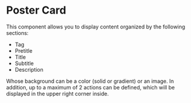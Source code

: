 # Poster Card

This component allows you to display content organized by the following sections:
* Tag
* Pretitle
* Title
* Subtitle
* Description

Whose background can be a color (solid or gradient) or an image.
In addition, up to a maximum of 2 actions can be defined, which will be displayed in the upper right corner inside.